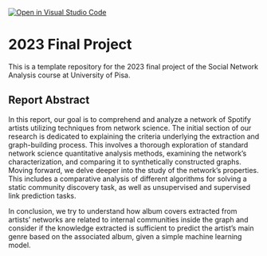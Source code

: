 [![Open in Visual Studio Code](https://classroom.github.com/assets/open-in-vscode-718a45dd9cf7e7f842a935f5ebbe5719a5e09af4491e668f4dbf3b35d5cca122.svg)](https://classroom.github.com/online_ide?assignment_repo_id=11514208&assignment_repo_type=AssignmentRepo)
# 2023 Final Project

This is a template repository for the 2023 final project of the Social Network Analysis course at University of Pisa.

## Report Abstract

In this report, our goal is to comprehend and analyze a network of Spotify artists utilizing techniques from network science.
The initial section of our research is dedicated to explaining the criteria underlying the extraction and graph-building process. This involves a thorough exploration of standard network science quantitative analysis methods, examining the network’s characterization, and comparing it to synthetically constructed graphs. Moving forward, we delve deeper into the study of the network’s properties. This includes a comparative analysis of different algorithms for solving a static community discovery task, as well as unsupervised and supervised link prediction tasks. 

In conclusion, we try to understand how album covers extracted from artists’ networks are related to internal communities inside the graph and consider if the knowledge extracted is sufficient to predict the artist’s main genre based on the associated album, given a simple machine learning model.


